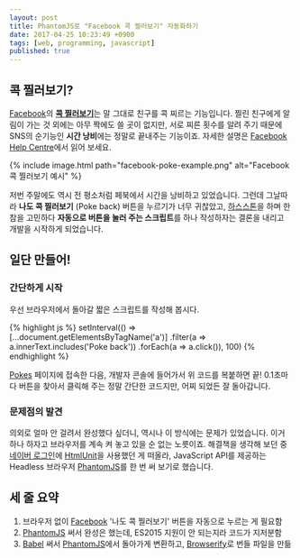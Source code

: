 ```yaml
---
layout: post
title: PhantomJS로 "Facebook 콕 찔러보기" 자동화하기
date: 2017-04-25 10:23:49 +0900
tags: [web, programming, javascript]
published: true
---
```


## 콕 찔러보기?
[Facebook]의 [**콕 찔러보기**][Pokes]는 말 그대로 친구를 콕 찌르는 기능입니다. 찔린 친구에게 알림이 가는 것 외에는 아무 짝에도 쓸 곳이 없지만, 서로 찌른 횟수를 알려 주기 때문에 SNS의 순기능인 **시간 낭비**에는 정말로 끝내주는 기능이죠. 자세한 설명은 [Facebook Help Centre]에서 읽어 보세요.

{% include image.html path="facebook-poke-example.png" alt="Facebook 콕 찔러보기 예시" %}

저번 주말에도 역시 전 평소처럼 페북에서 시간을 낭비하고 있었습니다. 그런데 그날따라 **나도 콕 찔러보기** (Poke back) 버튼을 누르기가 너무 귀찮았고, [하스스톤]을 하며 한참을 고민하다 **자동으로 버튼을 눌러 주는 스크립트**를 하나 작성하자는 결론을 내리고 개발을 시작하게 되었습니다.

## 일단 만들어!
### 간단하게 시작
우선 브라우저에서 돌아갈 짧은 스크립트를 작성해 봅시다.

{% highlight js %}
setInterval(() => [...document.getElementsByTagName('a')]
  .filter(a => a.innerText.includes('Poke back'))
  .forEach(a => a.click()), 100)
{% endhighlight %}

[Pokes] 페이지에 접속한 다음, 개발자 콘솔에 들어가서 위 코드를 복붙하면 끝! 0.1초마다 버튼을 찾아서 클릭해 주는 정말 간단한 코드지만, 어찌 되었든 잘 돌아갑니다.

### 문제점의 발견
의외로 얼마 안 걸려서 완성했다 싶더니, 역시나 이 방식에는 문제가 있었습니다. 이거 하나 하자고 브라우저를 계속 켜 놓고 있을 순 없는 노릇이죠. 해결책을 생각해 보던 중 [네이버 로그인][Staff]에 [HtmlUnit]을 사용했던 게 떠올라, JavaScript API를 제공하는 Headless 브라우저 [PhantomJS]를 한 번 써 보기로 했습니다.

## 세 줄 요약
1. 브라우저 없이 [Facebook] '나도 콕 찔러보기' 버튼을 자동으로 누르는 게 필요함
2. [PhantomJS] 써서 완성은 했는데, ES2015 지원이 안 되는지라 코드가 지저분함
3. [Babel] 써서 [PhantomJS]에서 돌아가게 변환하고, [Browserify]로 번들 파일을 만듦

[Facebook]: https://www.facebook.com/
[Facebook Help Centre]: https://www.facebook.com/help/451424538215150
[하스스톤]: http://playhearthstone.com/

[Pokes]: https://www.facebook.com/pokes
[PhantomJS]: http://phantomjs.org/
[HtmlUnit]: http://htmlunit.sourceforge.net/
[Staff]: https://github.com/ChalkPE/Takoyaki/blob/master/src/main/java/pe/chalk/takoyaki/Staff.java
[Babel]: http://babeljs.io/
[Browserify]: http://browserify.org/
